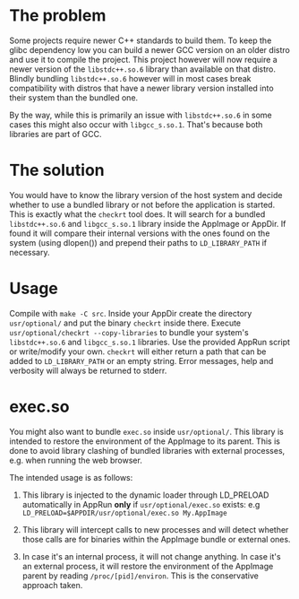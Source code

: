 # The problem

Some projects require newer C++ standards to build them. To keep the glibc
dependency low you can build a newer GCC version on an older distro and use it
to compile the project. This project however will now require a newer version of
the `libstdc++.so.6` library than available on that distro.
Blindly bundling `libstdc++.so.6` however will in most cases break compatibility
with distros that have a newer library version installed into their system than
the bundled one.

By the way, while this is primarily an issue with `libstdc++.so.6` in some cases
this might also occur with `libgcc_s.so.1`. That's because both libraries are
part of GCC.


# The solution

You would have to know the library version of the host system and decide whether
to use a bundled library or not before the application is started. This is
exactly what the `checkrt` tool does. It will search for a bundled `libstdc++.so.6`
and `libgcc_s.so.1` library inside the AppImage or AppDir. If found it will
compare their internal versions with the ones found on the system (using dlopen())
and prepend their paths to `LD_LIBRARY_PATH` if necessary.


# Usage

Compile with `make -C src`. Inside your AppDir create the directory `usr/optional/`
and put the binary `checkrt` inside there. Execute `usr/optional/checkrt --copy-libraries`
to bundle your system's `libstdc++.so.6` and `libgcc_s.so.1` libraries.
Use the provided AppRun script or write/modify your own. `checkrt` will either
return a path that can be added to `LD_LIBRARY_PATH` or an empty string.
Error messages, help and verbosity will always be returned to stderr.


# exec.so

You might also want to bundle `exec.so` inside `usr/optional/`. This library is
intended to restore the environment of the AppImage to its parent. This is done
to avoid library clashing of bundled libraries with external processes, e.g. when
running the web browser.

The intended usage is as follows:

1. This library is injected to the dynamic loader through LD_PRELOAD
   automatically in AppRun **only** if `usr/optional/exec.so` exists: 
   e.g `LD_PRELOAD=$APPDIR/usr/optional/exec.so My.AppImage`

2. This library will intercept calls to new processes and will detect whether
   those calls are for binaries within the AppImage bundle or external ones.

3. In case it's an internal process, it will not change anything.
   In case it's an external process, it will restore the environment of
   the AppImage parent by reading `/proc/[pid]/environ`.
   This is the conservative approach taken.

